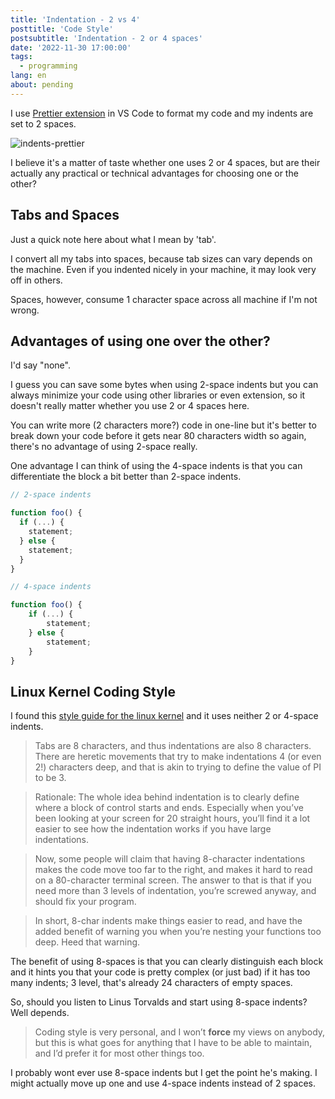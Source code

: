 ```yaml
---
title: 'Indentation - 2 vs 4'
posttitle: 'Code Style'
postsubtitle: 'Indentation - 2 or 4 spaces'
date: '2022-11-30 17:00:00'
tags:
  - programming
lang: en
about: pending
---
```


I use [Prettier extension](https://marketplace.visualstudio.com/items?itemName=esbenp.prettier-vscode) in VS Code to format my code and my indents are set to 2 spaces.

![indents-prettier](/images/posts/blog/codestyle/indentation-2-vs-4.webp)

I believe it's a matter of taste whether one uses 2 or 4 spaces, but are their actually any practical or technical advantages for choosing one or the other?

## Tabs and Spaces

Just a quick note here about what I mean by 'tab'.

I convert all my tabs into spaces, because tab sizes can vary depends on the machine. Even if you indented nicely in your machine, it may look very off in others.

Spaces, however, consume 1 character space across all machine if I'm not wrong.

## Advantages of using one over the other?

I'd say "none".

I guess you can save some bytes when using 2-space indents but you can always minimize your code using other libraries or even extension, so it doesn't really matter whether you use 2 or 4 spaces here.

You can write more (2 characters more?) code in one-line but it's better to break down your code before it gets near 80 characters width so again, there's no advantage of using 2-space really.

One advantage I can think of using the 4-space indents is that you can differentiate the block a bit better than 2-space indents.

```ts
// 2-space indents

function foo() {
  if (...) {
    statement;
  } else {
    statement;
  }
}
```

```ts
// 4-space indents

function foo() {
    if (...) {
        statement;
    } else {
        statement;
    }
}
```

## Linux Kernel Coding Style

I found this [style guide for the linux kernel](https://www.kernel.org/doc/html/v4.10/process/coding-style.html) and it uses neither 2 or 4-space indents.

> Tabs are 8 characters, and thus indentations are also 8 characters. There are heretic movements that try to make indentations 4 (or even 2!) characters deep, and that is akin to trying to define the value of PI to be 3.

> Rationale: The whole idea behind indentation is to clearly define where a block of control starts and ends. Especially when you’ve been looking at your screen for 20 straight hours, you’ll find it a lot easier to see how the indentation works if you have large indentations.

> Now, some people will claim that having 8-character indentations makes the code move too far to the right, and makes it hard to read on a 80-character terminal screen. The answer to that is that if you need more than 3 levels of indentation, you’re screwed anyway, and should fix your program.

> In short, 8-char indents make things easier to read, and have the added benefit of warning you when you’re nesting your functions too deep. Heed that warning.

The benefit of using 8-spaces is that you can clearly distinguish each block and it hints you that your code is pretty complex (or just bad) if it has too many indents; 3 level, that's already 24 characters of empty spaces.

So, should you listen to Linus Torvalds and start using 8-space indents? Well depends.

> Coding style is very personal, and I won’t **force** my views on anybody, but this is what goes for anything that I have to be able to maintain, and I’d prefer it for most other things too.

I probably wont ever use 8-space indents but I get the point he's making. I might actually move up one and use 4-space indents instead of 2 spaces.
